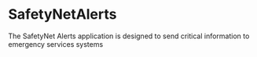 # SafetyNetAlerts
The SafetyNet Alerts application is designed to send critical information to emergency services systems

